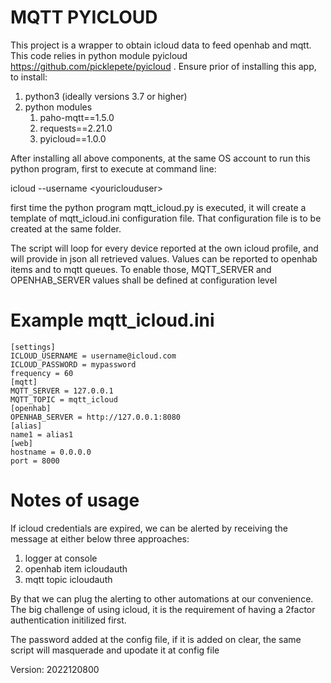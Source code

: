 # MQTT PYICLOUD

This project is a wrapper to obtain icloud data to feed openhab and mqtt. This code relies in python module pyicloud https://github.com/picklepete/pyicloud . Ensure prior of installing this app, to install:

1. python3 (ideally versions 3.7 or higher)
2. python modules
    1. paho-mqtt==1.5.0
    2. requests==2.21.0
    3. pyicloud==1.0.0

After installing all above components, at the same OS account to run this python program, first to execute at command line:

icloud --username \<youriclouduser>

first time the python program mqtt_icloud.py is executed, it will create a template of mqtt_icloud.ini configuration file. That configuration file is to be created at the same folder.

The script will loop for every device reported at the own icloud profile, and will provide in json all retrieved values. Values can be reported to openhab items and to mqtt queues. To enable those, MQTT_SERVER and OPENHAB_SERVER values shall be defined at configuration level

# Example mqtt_icloud.ini

```
[settings]
ICLOUD_USERNAME = username@icloud.com
ICLOUD_PASSWORD = mypassword
frequency = 60
[mqtt]
MQTT_SERVER = 127.0.0.1
MQTT_TOPIC = mqtt_icloud
[openhab]
OPENHAB_SERVER = http://127.0.0.1:8080
[alias]
name1 = alias1
[web]
hostname = 0.0.0.0
port = 8000
```

# Notes of usage

If icloud credentials are expired, we can be alerted by receiving the message at either below three approaches:

1. logger at console
2. openhab item icloudauth
3. mqtt topic icloudauth 

By that we can plug the alerting to other automations at our convenience. The big challenge of using icloud, it is the requirement of having a 2factor authentication initilized first.

The password added at the config file, if it is added on clear, the same script will masquerade and upodate it at config file

Version: 2022120800